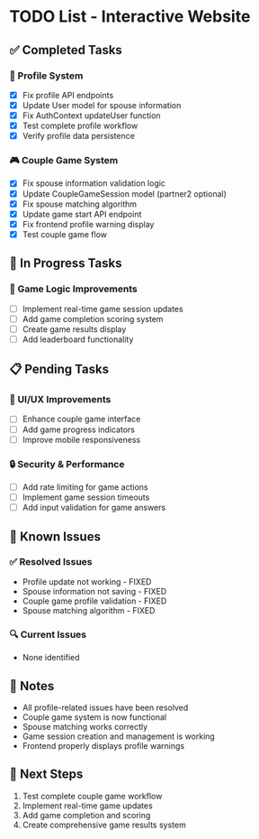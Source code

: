 # TODO List - Interactive Website

## ✅ Completed Tasks

### 🔧 Profile System
- [x] Fix profile API endpoints
- [x] Update User model for spouse information
- [x] Fix AuthContext updateUser function
- [x] Test complete profile workflow
- [x] Verify profile data persistence

### 🎮 Couple Game System
- [x] Fix spouse information validation logic
- [x] Update CoupleGameSession model (partner2 optional)
- [x] Fix spouse matching algorithm
- [x] Update game start API endpoint
- [x] Fix frontend profile warning display
- [x] Test couple game flow

## 🚧 In Progress Tasks

### 🎯 Game Logic Improvements
- [ ] Implement real-time game session updates
- [ ] Add game completion scoring system
- [ ] Create game results display
- [ ] Add leaderboard functionality

## 📋 Pending Tasks

### 🎨 UI/UX Improvements
- [ ] Enhance couple game interface
- [ ] Add game progress indicators
- [ ] Improve mobile responsiveness

### 🔒 Security & Performance
- [ ] Add rate limiting for game actions
- [ ] Implement game session timeouts
- [ ] Add input validation for game answers

## 🐛 Known Issues

### ✅ Resolved Issues
- Profile update not working - FIXED
- Spouse information not saving - FIXED
- Couple game profile validation - FIXED
- Spouse matching algorithm - FIXED

### 🔍 Current Issues
- None identified

## 📝 Notes

- All profile-related issues have been resolved
- Couple game system is now functional
- Spouse matching works correctly
- Game session creation and management is working
- Frontend properly displays profile warnings

## 🎯 Next Steps

1. Test complete couple game workflow
2. Implement real-time game updates
3. Add game completion and scoring
4. Create comprehensive game results system
